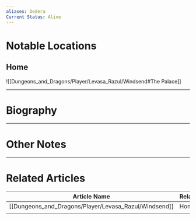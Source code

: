 ```yaml
---
aliases: Dedera
Current Status: Alive 
---
```

# Notable Locations
## Home
![[Dungeons_and_Dragons/Player/Levasa_Razul/Windsend#The Palace]]

---
# Biography

---
# Other Notes

---
# Related Articles

| Article Name | Relationship |
| ------------ | ------------ |
| [[Dungeons_and_Dragons/Player/Levasa_Razul/Windsend]] | Hometown     |
|              |              |
